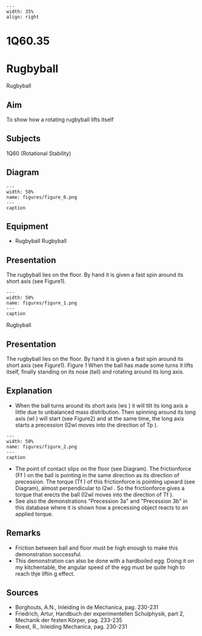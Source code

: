 
```{figure} /figures/busy.png
---
width: 35%
align: right
```
# 1Q60.35 
  # Rugbyball 
 Rugbyball   
  
## Aim   
 To show how a rotating rugbyball lifts itself    
  
## Subjects   
 1Q60 (Rotational Stability)   
  
## Diagram   
    
```{figure} figures/figure_0.png  
---  
width: 50%  
name: figures/figure_0.png  
---  
caption  
``` 
     
  
## Equipment   
 
 *  Rugbyball Rugbyball
    
  
## Presentation   
 The rugbyball lies on the floor. By hand it is given a fast spin around its short axis (see Figure1).     
```{figure} figures/figure_1.png  
---  
width: 50%  
name: figures/figure_1.png  
---  
caption  
``` 
 Rugbyball    
  
## Presentation   
 The rugbyball lies on the floor. By hand it is given a fast spin around its short axis (see Figure1).   Figure 1  When the ball has made some turns it lifts itself, finally standing on its nose (tail) and rotating around its long axis.    
  
## Explanation   
 
 *  When the ball turns around its short axis (ws ) it will tilt its long axis a little due to unbalanced mass distribution. Then spinning around its long axis (wl ) will start (see Figure2) and at the same time, the long axis starts a precession (I2wl moves into the direction of Tp ).     
```{figure} figures/figure_2.png  
---  
width: 50%  
name: figures/figure_2.png  
---  
caption  
``` 
 
 *  The point of contact slips on the floor (see Diagram). The frictionforce (Ff ) on the ball is pointing in the same direction as its direction of precession. The torque (Tf ) of this frictionforce is pointing upward (see Diagram), almost perpendicular to I2wl . So the frictionforce gives a torque that erects the ball (I2wl moves into the direction of Tf ). 
 *  See also the demonstrations "Precession 3a" and "Precession 3b" in this database where it is shown how a precessing object reacts to an applied torque.
   
  
## Remarks   
 
 *  Friction between ball and floor must be high enough to make this demonstration successful. 
 *  This demonstration can also be done with a hardboiled egg. Doing it on my kitchentable, the angular speed of the egg must be quite high to reach thje liftin
g effect.   
  
## Sources   
 
 *  Borghouts, A.N., Inleiding in de Mechanica, pag. 230-231 
 *  Friedrich, Artur, Handbuch der experimentellen Schulphysik, part 2, Mechanik der festen Körper, pag. 233-235 
 *  Roest, R., Inleiding Mechanica, pag. 230-231
  